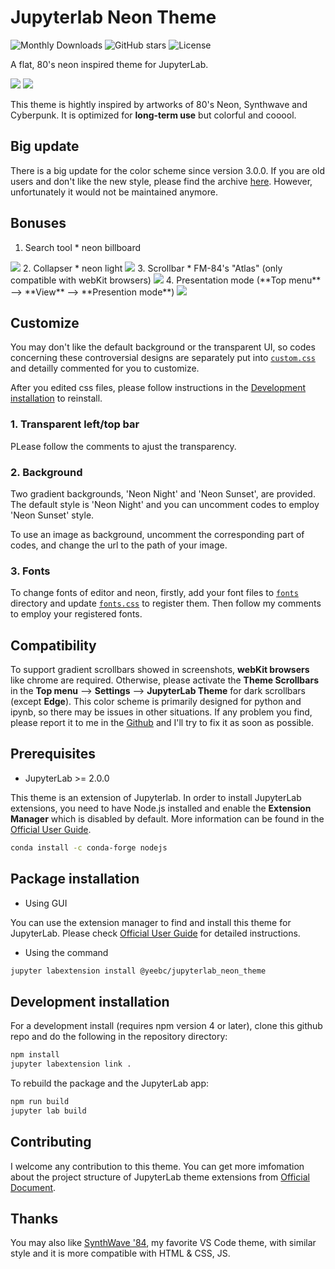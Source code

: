# Jupyterlab Neon Theme

![Monthly Downloads](https://img.shields.io/npm/dm/@yeebc/jupyterlab_neon_theme?style=for-the-badge&color=36f9f6)
![GitHub stars](https://img.shields.io/github/stars/yeebc/jupyterlab-neon-theme?style=for-the-badge&color=fffb00)
![License](https://img.shields.io/npm/l/@yeebc/jupyterlab_neon_theme?style=for-the-badge&color=ef38e3)

A flat, 80's neon inspired theme for JupyterLab.

<img src="https://raw.githubusercontent.com/yeebc/jupyterlab-neon-theme/master/screenshots/Neon Night.png" />
<img src="https://raw.githubusercontent.com/yeebc/jupyterlab-neon-theme/master/screenshots/Neon Sunset.png" />

This theme is hightly inspired by artworks of 80's Neon, Synthwave and Cyberpunk. It is optimized for **long-term use** but colorful and cooool.

## Big update
There is a big update for the color scheme since version 3.0.0. If you are old users and don't like the new style, please find the archive [here](https://github.com/yeebc/jupyterlab-neon-theme/tree/archive_version2.x). However, unfortunately it would not be maintained anymore.

## Bonuses
1. Search tool * neon billboard
<img src="https://raw.githubusercontent.com/yeebc/jupyterlab-neon-theme/master/screenshots/Billboard.png" />
2. Collapser * neon light
<img src="https://raw.githubusercontent.com/yeebc/jupyterlab-neon-theme/master/screenshots/Collapser.png" />
3. Scrollbar * FM-84's "Atlas"  (only compatible with webKit browsers)
<img src="https://raw.githubusercontent.com/yeebc/jupyterlab-neon-theme/master/screenshots/Scrollbar.png" />
4. Presentation mode (**Top menu** --> **View** --> **Presention mode**)
<img src="https://raw.githubusercontent.com/yeebc/jupyterlab-neon-theme/master/screenshots/Presentation.png" />


## Customize
You may don't like the default background or the transparent UI, so codes concerning these controversial designs are separately put into [`custom.css`](https://github.com/yeebc/jupyterlab-neon-theme/tree/master/style/custom.css) and detailly commented for you to customize. 

After you edited css files, please follow instructions in the [Development installation](https://github.com/yeebc/jupyterlab-neon-theme#development-installation) to reinstall.

### 1. Transparent left/top bar
PLease follow the comments to ajust the transparency.

### 2. Background
Two gradient backgrounds, 'Neon Night' and 'Neon Sunset', are provided. The default style is 'Neon Night' and you can uncomment codes to employ 'Neon Sunset' style.

To use an image as background, uncomment the corresponding part of codes, and change the url to the path of your image.

### 3. Fonts
To change fonts of editor and neon, firstly, add your font files to [`fonts`](https://github.com/yeebc/jupyterlab-neon-theme/tree/master/style/fonts) directory and update [`fonts.css`](https://github.com/yeebc/jupyterlab-neon-theme/blob/master/style/fonts.css) to register them. Then follow my comments to employ your registered fonts.


## Compatibility
To support gradient scrollbars showed in screenshots, **webKit browsers** like chrome are required. Otherwise, please activate the **Theme Scrollbars** in the **Top menu** --> **Settings** --> **JupyterLab Theme** for dark scrollbars (except **Edge**). This color scheme is primarily designed for python and ipynb, so there may be issues in other situations. If any problem you find, please report it to me in the [Github](https://github.com/yeebc/jupyterlab-neon-theme/issues) and I'll try to fix it as soon as possible.


## Prerequisites
* JupyterLab >= 2.0.0

This theme is an extension of Jupyterlab. In order to install JupyterLab extensions, you need to have Node.js installed and enable the **Extension Manager** which is disabled by default. More information can be found in the [Official User Guide](https://jupyterlab.readthedocs.io/en/stable/user/extensions.html).
```bash
conda install -c conda-forge nodejs
```

## Package installation
* Using GUI

You can use the extension manager to find and install this theme for JupyterLab. Please check [Official User Guide](https://jupyterlab.readthedocs.io/en/stable/user/extensions.html#finding-extensions) for detailed instructions.

* Using the command
```bash
jupyter labextension install @yeebc/jupyterlab_neon_theme
```


## Development installation
For a development install (requires npm version 4 or later), clone this github repo and do the following in the repository directory:

```bash
npm install
jupyter labextension link .
```

To rebuild the package and the JupyterLab app:

```bash
npm run build
jupyter lab build
```


## Contributing
I welcome any contribution to this theme. You can get more imfomation about the project structure of JupyterLab theme extensions from [Official Document](https://jupyterlab.readthedocs.io/en/stable/developer/css.html).


## Thanks
You may also like  [SynthWave '84](https://github.com/robb0wen/synthwave-vscode), my favorite VS Code theme,  with similar style and  it is more compatible with HTML & CSS, JS.
